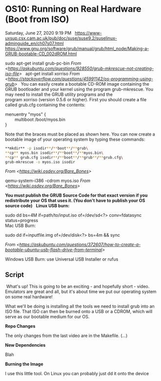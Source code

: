 # OS10: Running on Real Hardware (Boot from ISO)

Saturday, June 27, 2020
9:19 PM
 
<https://www-uxsup.csx.cam.ac.uk/pub/doc/suse/suse9.2/suselinux-adminguide_en/ch07s07.html>
<https://www.gnu.org/software/grub/manual/grub/html_node/Making-a-GRUB-bootable-CD_002dROM.html>

sudo apt-get install grub-pc-bin
*From \<<https://askubuntu.com/questions/928550/grub-mkrescue-not-creating-iso-file>\>*
 
apt-get install xorriso
*From \<<https://stackoverflow.com/questions/45991142/os-programming-using-grub>\>*
 
You can easily create a bootable CD-ROM image containing the GRUB bootloader and your kernel using the program grub-mkrescue. You may need to install the GRUB utility programs and the program xorriso (version 0.5.6 or higher). First you should create a file called grub.cfg containing the contents:

menuentry \"myos\" {\
        multiboot /boot/myos.bin\
}

Note that the braces must be placed as shown here. You can now create a bootable image of your operating system by typing these commands:
```bash
**mkdir** -p isodir**/**boot**/**grub\
**cp** myos.bin isodir**/**boot**/**myos.bin\
**cp** grub.cfg isodir**/**boot**/**grub**/**grub.cfg\
grub-mkrescue -o myos.iso isodir
```

*From \<<https://wiki.osdev.org/Bare_Bones>\>*

qemu-system-i386 -cdrom myos.iso
*From \<<https://wiki.osdev.org/Bare_Bones>\>*

**You must publish the GRUB Source Code for that exact version if you redistribute your OS that uses it. (You don\'t have to publish your OS source code)**
 
**Linux USB burn:**

sudo dd bs=4M if=path/to/input.iso of=/dev/sd\<?> conv=fdatasync status=progress\
Mac USB Burn:

sudo dd if=inputfile.img of=/dev/disk\<?> bs=4m && sync

*From \<<https://askubuntu.com/questions/372607/how-to-create-a-bootable-ubuntu-usb-flash-drive-from-terminal>\>*

Windows USB Burn: use Universal USB Installer or rufus

## Script

 What\'s up! This is going to be an exciting - and hopefully short - video. Emulators are great and all, but it\'s about time we put our operating system on some real hardware!

What we\'ll be doing is installing all the tools we need to install grub into an ISO file. That ISO can then be burned onto a USB or a CDROM, which will serve as our bootable medium for our OS.

**Repo Changes**

The only changes from the last video are in the Makefile. (...)

**New Dependencies**

Blah

**Burning the Image**

I use this little tool. On Linux you can probably just dd it onto the device
